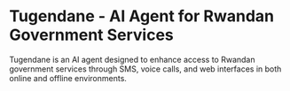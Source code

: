 # Tugendane - AI Agent for Rwandan Government Services

Tugendane is an AI agent designed to enhance access to Rwandan government services through SMS, voice calls, and web interfaces in both online and offline environments.
